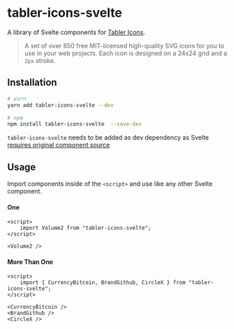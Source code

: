 # tabler-icons-svelte

A library of Svelte components for [Tabler Icons](https://github.com/tabler/tabler-icons).

> A set of over 850 free MIT-licensed high-quality SVG icons for you to use in your web projects. Each icon is designed on a 24x24 grid and a `2px` stroke.

## Installation

```sh
# yarn
yarn add tabler-icons-svelte --dev

# npm
npm install tabler-icons-svelte  --save-dev
```

`tabler-icons-svelte` needs to be added as dev dependency as Svelte [requires original component source](https://github.com/sveltejs/sapper-template#using-external-components)

## Usage

Import components inside of the `<script>` and use like any other Svelte component.

#### One

```svelte
<script>
    import Volume2 from "tabler-icons-svelte";
</script>

<Volume2 />
```

#### More Than One

```svelte
<script>
    import { CurrencyBitcoin, BrandGithub, CircleX } from "tabler-icons-svelte";
</script>

<CurrencyBitcoin />
<BrandGithub />
<CircleX />
```
